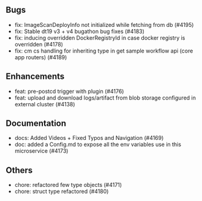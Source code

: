 ## Bugs
- fix: ImageScanDeployInfo not initialized while fetching from db (#4195)
- fix: Stable dt19 v3 + v4 bugathon bug fixes (#4183)
- fix: inducing overridden DockerRegistryId in case docker registry is overridden (#4178)
- fix: cm cs handling for inheriting type in get sample workflow api (core app routers) (#4189)
## Enhancements
- feat: pre-postcd trigger with plugin (#4176)
- feat: upload and download logs/artifact from blob storage configured in external cluster (#4138)
## Documentation
- docs: Added Videos + Fixed Typos and Navigation (#4169)
- doc: added a Config.md to expose all the env variables use in this microservice (#4173)
## Others
- chore: refactored few type objects (#4171)
- chore: struct type refactored (#4180)
